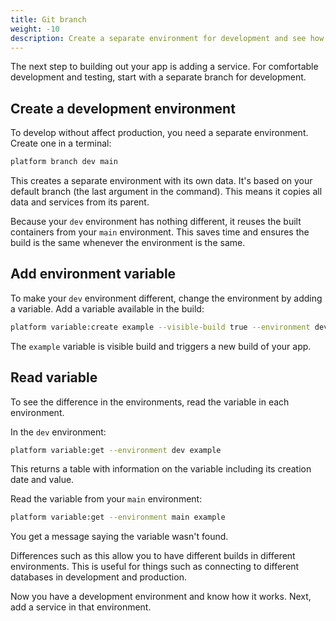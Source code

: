 ```yaml
---
title: Git branch
weight: -10
description: Create a separate environment for development and see how it works.
---
```


The next step to building out your app is adding a service.
For comfortable development and testing, start with a separate branch for development.

## Create a development environment

To develop without affect production, you need a separate environment.
Create one in a terminal:

```bash
platform branch dev main
```

This creates a separate environment with its own data.
It's based on your default branch (the last argument in the command).
This means it copies all data and services from its parent.

Because your `dev` environment has nothing different, it reuses the built containers from your `main` environment.
This saves time and ensures the build is the same whenever the environment is the same.

## Add environment variable

To make your `dev` environment different, change the environment by adding a variable.
Add a variable available in the build:

```bash
platform variable:create example --visible-build true --environment dev --value "This is a variable"
```

The `example` variable is visible build and triggers a new build of your app.

## Read variable

To see the difference in the environments, read the variable in each environment.

In the `dev` environment:

```bash
platform variable:get --environment dev example
```

This returns a table with information on the variable including its creation date and value.

Read the variable from your `main` environment:

```bash
platform variable:get --environment main example
```

You get a message saying the variable wasn't found.

Differences such as this allow you to have different builds in different environments.
This is useful for things such as connecting to different databases in development and production.

Now you have a development environment and know how it works.
Next, add a service in that environment.
